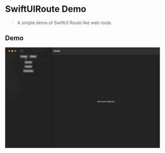 # SwiftUIRoute Demo

> A simple demo of SwiftUI Route like web route.

## Demo 

![Demo](./2024-07-18_01.04.46.gif)